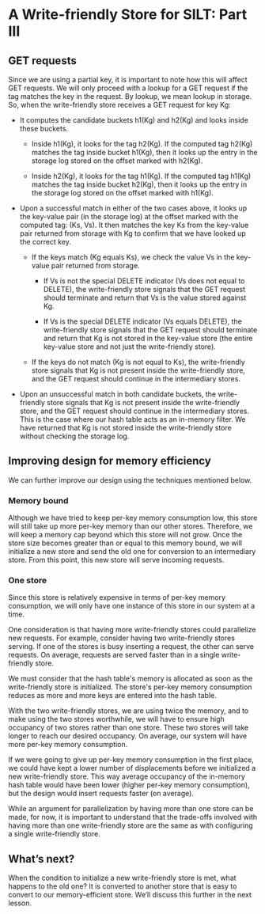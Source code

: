 # A Write-friendly Store for SILT: Part III
## GET requests
Since we are using a partial key, it is important to note how this will affect GET requests. We will only proceed with a lookup for a GET request if the tag matches the key in the request. By lookup, we mean lookup in storage. So, when the write-friendly store receives a GET request for key Kg:

- It computes the candidate buckets h1(Kg) and h2(Kg) and looks inside these buckets.

  - Inside h1(Kg), it looks for the tag h2(Kg). If the computed tag h2(Kg) matches the tag inside bucket h1(Kg), then it looks up the entry in the storage log stored on the offset marked with h2(Kg).

  - Inside h2(Kg), it looks for the tag h1(Kg). If the computed tag h1(Kg) matches the tag inside bucket h2(Kg), then it looks up the entry in the storage log stored on the offset marked with h1(Kg).

- Upon a successful match in either of the two cases above, it looks up the key-value pair (in the storage log) at the offset marked with the computed tag: (Ks, Vs). It then matches the key Ks from the key-value pair returned from storage with Kg to confirm that we have looked up the correct key.

  - If the keys match (Kg equals Ks), we check the value Vs in the key-value pair returned from storage.

    - If Vs is not the special DELETE indicator (Vs does not equal to DELETE), the write-friendly store signals that the GET request should terminate and return that Vs is the value stored against Kg.

    - If Vs is the special DELETE indicator (Vs equals DELETE), the write-friendly store signals that the GET request should terminate and return that Kg is not stored in the key-value store (the entire key-value store and not just the write-friendly store).

  - If the keys do not match (Kg is not equal to Ks), the write-friendly store signals that Kg is not present inside the write-friendly store, and the GET request should continue in the intermediary stores.

- Upon an unsuccessful match in both candidate buckets, the write-friendly store signals that Kg is not present inside the write-friendly store, and the GET request should continue in the intermediary stores. This is the case where our hash table acts as an in-memory filter. We have returned that Kg is not stored inside the write-friendly store without checking the storage log.


## Improving design for memory efficiency
We can further improve our design using the techniques mentioned below.



### Memory bound
Although we have tried to keep per-key memory consumption low, this store will still take up more per-key memory than our other stores. Therefore, we will keep a memory cap beyond which this store will not grow. Once the store size becomes greater than or equal to this memory bound, we will initialize a new store and send the old one for conversion to an intermediary store. From this point, this new store will serve incoming requests.

### One store
Since this store is relatively expensive in terms of per-key memory consumption, we will only have one instance of this store in our system at a time.

One consideration is that having more write-friendly stores could parallelize new requests. For example, consider having two write-friendly stores serving. If one of the stores is busy inserting a request, the other can serve requests. On average, requests are served faster than in a single write-friendly store.

We must consider that the hash table's memory is allocated as soon as the write-friendly store is initialized. The store's per-key memory consumption reduces as more and more keys are entered into the hash table.

With the two write-friendly stores, we are using twice the memory, and to make using the two stores worthwhile, we will have to ensure high occupancy of two stores rather than one store. These two stores will take longer to reach our desired occupancy. On average, our system will have more per-key memory consumption.

If we were going to give up per-key memory consumption in the first place, we could have kept a lower number of displacements before we initialized a new write-friendly store. This way average occupancy of the in-memory hash table would have been lower (higher per-key memory consumption), but the design would insert requests faster (on average).

While an argument for parallelization by having more than one store can be made, for now, it is important to understand that the trade-offs involved with having more than one write-friendly store are the same as with configuring a single write-friendly store.

## What’s next?
When the condition to initialize a new write-friendly store is met, what happens to the old one? It is converted to another store that is easy to convert to our memory-efficient store. We’ll discuss this further in the next lesson.
